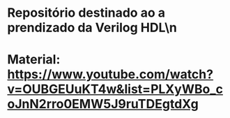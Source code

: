 # Repositório destinado ao a prendizado da Verilog HDL\n

# Material: https://www.youtube.com/watch?v=OUBGEUuKT4w&list=PLXyWBo_coJnN2rro0EMW5J9ruTDEgtdXg
